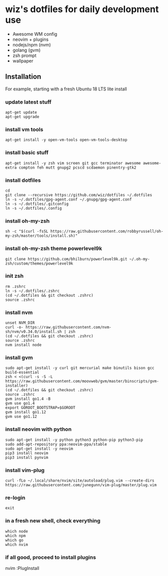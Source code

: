 # wiz's dotfiles for daily development use

* Awesome WM config
* neovim + plugins
* nodejs/npm (nvm)
* golang (gvm)
* zsh prompt
* wallpaper

## Installation

For example, starting with a fresh Ubuntu 18 LTS lite install

### update latest stuff
```
apt-get update
apt-get upgrade
```

### install vm tools
```
apt-get install -y open-vm-tools open-vm-tools-desktop
```

### install basic stuff
```
apt-get install -y zsh vim screen git gcc terminator awesome awesome-extra compton feh mutt gnupg2 pcscd scdaemon pinentry-gtk2
```

### install dotfiles
```
cd
git clone --recursive https://github.com/wiz/dotfiles ~/.dotfiles
ln -s ~/.dotfiles/gpg-agent.conf ~/.gnupg/gpg-agent.conf
ln -s ~/.dotfiles/.gitconfig
ln -s ~/.dotfiles/.config
```

### install oh-my-zsh
```
sh -c "$(curl -fsSL https://raw.githubusercontent.com/robbyrussell/oh-my-zsh/master/tools/install.sh)"
```

### install oh-my-zsh theme powerlevel9k
```
git clone https://github.com/bhilburn/powerlevel9k.git ~/.oh-my-zsh/custom/themes/powerlevel9k
```

### init zsh
```
rm .zshrc
ln -s ~/.dotfiles/.zshrc
(cd ~/.dotfiles && git checkout .zshrc)
source .zshrc
```

### install nvm
```
unset NVM_DIR
curl -o- https://raw.githubusercontent.com/nvm-sh/nvm/v0.34.0/install.sh | zsh
(cd ~/.dotfiles && git checkout .zshrc)
source .zshrc
nvm install node
```

### install gvm
```
sudo apt-get install -y curl git mercurial make binutils bison gcc build-essential
zsh < <(curl -s -S -L https://raw.githubusercontent.com/moovweb/gvm/master/binscripts/gvm-installer)
(cd ~/.dotfiles && git checkout .zshrc)
source .zshrc
gvm install go1.4 -B
gvm use go1.4
export GOROOT_BOOTSTRAP=$GOROOT
gvm install go1.12
gvm use go1.12
```

### install neovim with python
```
sudo apt-get install -y python python3 python-pip python3-pip
sudo add-apt-repository ppa:neovim-ppa/stable
sudo apt-get install -y neovim
pip3 install neovim
pip3 install pynvim
```

### install vim-plug
```
curl -fLo ~/.local/share/nvim/site/autoload/plug.vim --create-dirs https://raw.githubusercontent.com/junegunn/vim-plug/master/plug.vim
```

### re-login
```
exit
```

### in a fresh new shell, check everything
```
which node
which npm
which go
which nvim
```

### if all good, proceed to install plugins 
nvim
:PlugInstall
```


